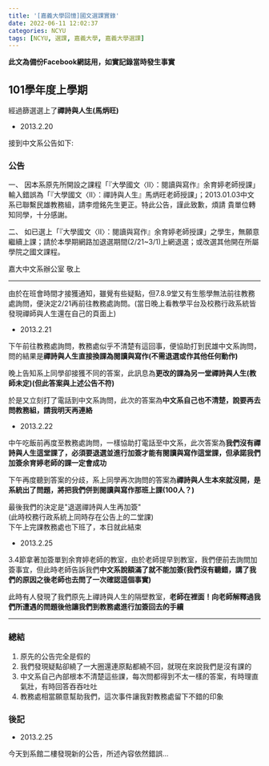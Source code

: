 ```yaml
---
title: '[嘉義大學回憶]國文選課實錄'
date: 2022-06-11 12:02:37
categories: NCYU
tags: [NCYU, 選課, 嘉義大學, 嘉義大學選課]
---
```

**此文為備份Facebook網誌用，如實記錄當時發生事實**

## 101學年度上學期

經過篩選選上了**禪詩與人生(馬炳旺)**
<!--more-->

- 2013.2.20 
 
接到中文系公告如下:  

### 公告

一、 因本系原先所開設之課程「『大學國文〈II〉：閱讀與寫作』余育婷老師授課」輸入錯誤為「『大學國文〈II〉：禪詩與人生』馬炳旺老師授課」；2013.01.03中文系已聯繫民雄教務組，請李燈銘先生更正。特此公告，謹此致歉，煩請 貴單位轉知同學，十分感謝。

二、 如已選上「『大學國文〈II〉：閱讀與寫作』余育婷老師授課」之學生，無願意繼續上課；請於本學期網路加退選期間(2/21~3/1)上網退選；或改選其他開在所屬學院之國文課程。  

嘉大中文系辦公室 敬上

---  
由於在班會時間才接獲通知，雖覺有些疑點，但7.8.9堂又有生態學無法前往教務處詢問，便決定2/21再前往教務處詢問。(當日晚上看教學平台及校務行政系統皆發現禪師與人生還在自己的頁面上)

- 2013.2.21  

下午前往教務處詢問，教務處似乎不清楚有這回事，便協助打到民雄中文系詢問，問的結果是**禪詩與人生直接換課為閱讀與寫作(不需退選或作其他任何動作)**

晚上告知系上同學卻接獲不同的答案，此訊息為**更改的課為另一堂禪詩與人生(教師未定)(但此答案與上述公告不符)**

於是又立刻打了電話到中文系詢問，此次的答案為**中文系自己也不清楚，說要再去問教務組，請我明天再連絡**

- 2013.2.22  

中午吃飯前再度至教務處詢問，一樣協助打電話至中文系，此次答案為**我們沒有禪詩與人生這堂課了，必須要退選並進行加簽才能有閱讀與寫作這堂課，但承諾我們加簽余育婷老師的課一定會成功**  

下午再度聽到答案的分歧，系上同學再次詢問的答案為**禪詩與人生本來就沒開，是系統出了問題，將把我們併到閱讀與寫作那班上課(100人？)**  

最後我們的決定是"退選禪詩與人生再加簽"  
(此時校務行政系統上同時存在公告上的二堂課)  
下午上完課教務處也下班了，本日就此結束  

 

- 2013.2.25

3.4節拿著加簽單到余育婷老師的教室，由於老師提早到教室，我們便前去詢問加簽事宜，但此時老師告訴我們**中文系說額滿了就不能加簽(我們沒有聽錯，講了我們的原因之後老師也去問了一次確認這個事實)**

此時有人發現了我們原先上禪詩與人生的隔壁教室，**老師在裡面！**向老師解釋過我們所遭遇的問題後他讓我們到教務處進行**加簽回去的手續**

--- 

### 總結
1. 原先的公告完全是假的  
2. 我們發現疑點卻繞了一大圈還連原點都繞不回，就現在來說我們是沒有課的  
3. 中文系自己內部根本不清楚這些課，每次問都得到不太一樣的答案，有時理直氣壯，有時回答吞吞吐吐  
4. 教務處相當願意幫助我們，這次事件讓我對教務處留下不錯的印象  


### 後記  
- 2013.2.25
  
今天到系館二樓發現新的公告，所述內容依然錯誤...